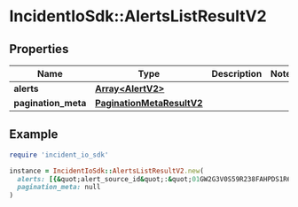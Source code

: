 # IncidentIoSdk::AlertsListResultV2

## Properties

| Name | Type | Description | Notes |
| ---- | ---- | ----------- | ----- |
| **alerts** | [**Array&lt;AlertV2&gt;**](AlertV2.md) |  |  |
| **pagination_meta** | [**PaginationMetaResultV2**](PaginationMetaResultV2.md) |  |  |

## Example

```ruby
require 'incident_io_sdk'

instance = IncidentIoSdk::AlertsListResultV2.new(
  alerts: [{&quot;alert_source_id&quot;:&quot;01GW2G3V0S59R238FAHPDS1R66&quot;,&quot;attributes&quot;:[{&quot;array_value&quot;:[{&quot;catalog_entry&quot;:{&quot;catalog_type_id&quot;:&quot;01FCNDV6P870EA6S7TK1DSYDG0&quot;,&quot;id&quot;:&quot;01FCNDV6P870EA6S7TK1DSYDG0&quot;,&quot;name&quot;:&quot;Primary On-call&quot;},&quot;label&quot;:&quot;Payments Team&quot;,&quot;literal&quot;:&quot;SEV123&quot;}],&quot;attribute&quot;:{&quot;array&quot;:false,&quot;id&quot;:&quot;01GW2G3V0S59R238FAHPDS1R66&quot;,&quot;name&quot;:&quot;service&quot;,&quot;type&quot;:&quot;CatalogEntry[\&quot;01GW2G3V0S59R238FAHPDS1R67\&quot;]&quot;},&quot;value&quot;:{&quot;catalog_entry&quot;:{&quot;catalog_type_id&quot;:&quot;01FCNDV6P870EA6S7TK1DSYDG0&quot;,&quot;id&quot;:&quot;01FCNDV6P870EA6S7TK1DSYDG0&quot;,&quot;name&quot;:&quot;Primary On-call&quot;},&quot;label&quot;:&quot;Payments Team&quot;,&quot;literal&quot;:&quot;SEV123&quot;}}],&quot;created_at&quot;:&quot;2021-08-17T13:28:57.801578Z&quot;,&quot;deduplication_key&quot;:&quot;4293868629&quot;,&quot;description&quot;:&quot;CPU on the payments service has exceeded 75 percent for 5 minutes&quot;,&quot;id&quot;:&quot;01GW2G3V0S59R238FAHPDS1R66&quot;,&quot;resolved_at&quot;:&quot;2021-08-17T14:28:57.801578Z&quot;,&quot;source_url&quot;:&quot;https://www.my-alerting-platform.com/alerts/my-alert-123&quot;,&quot;status&quot;:&quot;firing&quot;,&quot;title&quot;:&quot;*errors.withMessage: PG::Error failed to connect&quot;,&quot;updated_at&quot;:&quot;2021-08-17T13:28:57.801578Z&quot;}],
  pagination_meta: null
)
```

